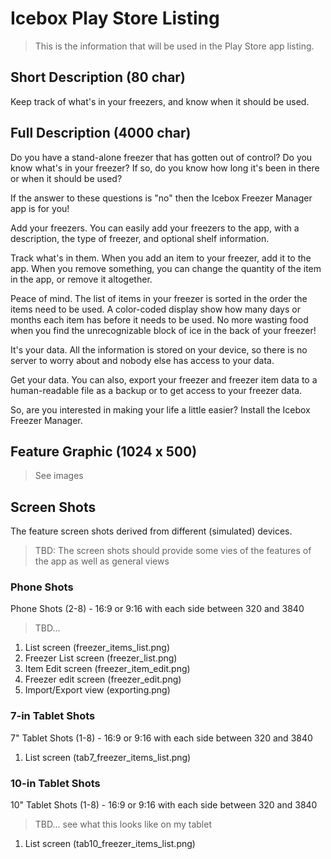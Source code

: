 # Icebox Play Store Listing

> This is the information that will be used in the Play Store app listing.

## Short Description (80 char)

Keep track of what's in your freezers, and know when it should be used.

## Full Description (4000 char)

Do you have a stand-alone freezer that has gotten out of control? Do you know what's in your freezer? If so, do you know how long it's been in there or when it should be used?

If the answer to these questions is "no" then the Icebox Freezer Manager app is for you!

Add your freezers. You can easily add your freezers to the app, with a description, the type of freezer, and optional shelf information.

Track what's in them. When you add an item to your freezer, add it to the app. When you remove something, you can change the quantity of the item in the app, or remove it altogether.

Peace of mind. The list of items in your freezer is sorted in the order the items need  to be used. A color-coded  display show how many days or months each item has before it needs to be used. No more wasting food when you find the unrecognizable block of ice in the back of your freezer!

It's your data. All the information is stored on your device, so there is no server to worry about and nobody else has access to your data.

Get your data. You can also, export your freezer and freezer item data to a human-readable file as a backup or to get access to your freezer data.

So, are you interested in making your life a little easier? Install the Icebox Freezer Manager.


## Feature Graphic (1024 x 500)

> See images

## Screen Shots

The feature screen shots derived from different (simulated) devices.

> TBD: The screen shots should provide some vies of the features of the app as well as general views

### Phone Shots
Phone Shots (2-8) - 16:9 or 9:16 with each side between 320 and 3840
> TBD...

1. List screen (freezer_items_list.png)
2. Freezer List screen (freezer_list.png)
3. Item Edit screen (freezer_item_edit.png)
4. Freezer edit screen (freezer_edit.png)
6. Import/Export view (exporting.png)

### 7-in Tablet Shots
7" Tablet Shots (1-8) - 16:9 or 9:16 with each side between 320 and 3840

1. List screen (tab7_freezer_items_list.png)


### 10-in Tablet Shots
10" Tablet Shots (1-8) - 16:9 or 9:16 with each side between 320 and 3840
> TBD... see what this looks like on my tablet

1. List screen (tab10_freezer_items_list.png)